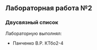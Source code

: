 ## Лабораторная работа №2 ##
### Двусвязный список ####

Лабораторную выполнял:
* Панченко В.Р. КТбо2-4
